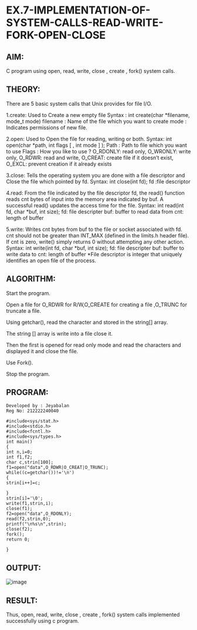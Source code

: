 # EX.7-IMPLEMENTATION-OF-SYSTEM-CALLS-READ-WRITE-FORK-OPEN-CLOSE

## AIM:
C program using open, read, write, close , create , fork() system calls.

## THEORY:
There are 5 basic system calls that Unix provides for file I/O.

1.create: Used to Create a new empty file
Syntax : int create(char *filename, mode_t mode)
filename : Name of the file which you want to create
mode : Indicates permissions of new file.

2.open: Used to Open the file for reading, writing or both.
Syntax: int open(char *path, int flags [ , int mode ] );
Path : Path to file which you want to use
Flags : How you like to use ?
O_RDONLY: read only, O_WRONLY: write only, O_RDWR: read and write, O_CREAT: create file if it doesn’t exist, O_EXCL: prevent creation if it already exists

3.close: Tells the operating system you are done with a file descriptor and Close the file which pointed by fd.
Syntax: int close(int fd); fd :file descriptor

4.read: From the file indicated by the file descriptor fd, the read() function reads cnt bytes of input into the memory area indicated by buf. A successful read() updates the access time for the file.
Syntax: int read(int fd, char *buf, int size);
fd: file descripter buf: buffer to read data from cnt: length of buffer

5.write: Writes cnt bytes from buf to the file or socket associated with fd. cnt should not be greater than INT_MAX (defined in the limits.h header file). If cnt is zero, write() simply returns 0 without attempting any other action.
Syntax: int write(int fd, char *buf, int size);
fd: file descripter buf: buffer to write data to cnt: length of buffer
*File descriptor is integer that uniquely identifies an open file of the process.

## ALGORITHM:
Start the program.

Open a file for O_RDWR for R/W,O_CREATE for creating a file ,O_TRUNC for truncate a file.

Using getchar(), read the character and stored in the string[] array.

The string [] array is write into a file close it.

Then the first is opened for read only mode and read the characters and displayed it and close the file.

Use Fork().

Stop the program.

## PROGRAM:
```
Developed by : Jeyabalan
Reg No: 212222240040

#include<sys/stat.h> 
#include<stdio.h> 
#include<fcntl.h> 
#include<sys/types.h> 
int main() 
{ 
int n,i=0; 
int f1,f2; 
char c,strin[100]; 
f1=open("data",O_RDWR|O_CREAT|O_TRUNC); 
while((c=getchar())!='\n') 
{ 
strin[i++]=c; 
 
} 
strin[i]='\0'; 
write(f1,strin,i); 
close(f1); 
f2=open("data",O_RDONLY); 
read(f2,strin,0); 
printf("\n%s\n",strin); 
close(f2); 
fork(); 
return 0; 
 
}
```
## OUTPUT:
![image](https://github.com/Afsarjumail/EX.7-IMPLEMENTATION-OF-SYSTEM-CALLS-READ-WRITE-FORK-OPEN-CLOSE/assets/118343395/b96dbc12-33da-4b5a-b717-d43074c22d47)
## RESULT:
Thus, open, read, write, close , create , fork() system calls implemented successfully using c program.
